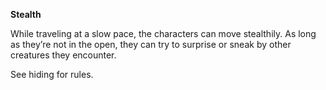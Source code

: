 __**Stealth**__

While traveling at a slow pace, the characters can move stealthily. As long as they’re not in the open, they can try to surprise or sneak by other creatures they encounter. 

See hiding for rules.